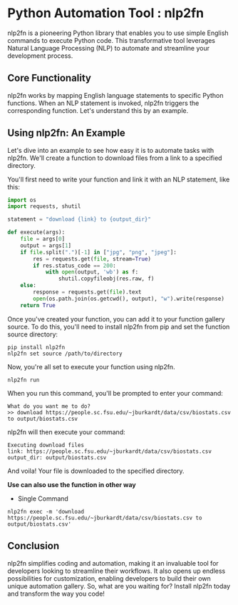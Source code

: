 # Python Automation Tool : nlp2fn

nlp2fn is a pioneering Python library that enables you to use simple English commands to execute Python code. This transformative tool leverages Natural Language Processing (NLP) to automate and streamline your development process. 

## Core Functionality

nlp2fn works by mapping English language statements to specific Python functions. When an NLP statement is invoked, nlp2fn triggers the corresponding function. Let's understand this by an example.

## Using nlp2fn: An Example

Let's dive into an example to see how easy it is to automate tasks with nlp2fn. We'll create a function to download files from a link to a specified directory. 

You'll first need to write your function and link it with an NLP statement, like this:

```python
import os
import requests, shutil

statement = "download {link} to {output_dir}"

def execute(args):
    file = args[0]
    output = args[1]
    if file.split(".")[-1] in ["jpg", "png", "jpeg"]:
        res = requests.get(file, stream=True)
        if res.status_code == 200:
            with open(output, 'wb') as f:
                shutil.copyfileobj(res.raw, f)
    else:
        response = requests.get(file).text
        open(os.path.join(os.getcwd(), output), "w").write(response)
    return True
```

Once you've created your function, you can add it to your function gallery source. To do this, you'll need to install nlp2fn from pip and set the function source directory:

```shell
pip install nlp2fn
nlp2fn set source /path/to/directory
```

Now, you're all set to execute your function using nlp2fn.

```shell
nlp2fn run
```

When you run this command, you'll be prompted to enter your command:

```shell
What do you want me to do?
>> download https://people.sc.fsu.edu/~jburkardt/data/csv/biostats.csv to output/biostats.csv
```

nlp2fn will then execute your command:

```shell
Executing download files
link: https://people.sc.fsu.edu/~jburkardt/data/csv/biostats.csv
output_dir: output/biostats.csv
```

And voila! Your file is downloaded to the specified directory.

**Use can also use the function in other way**

- Single Command
```
nlp2fn exec -m 'download https://people.sc.fsu.edu/~jburkardt/data/csv/biostats.csv to output/biostats.csv'
```

## Conclusion

nlp2fn simplifies coding and automation, making it an invaluable tool for developers looking to streamline their workflows. It also opens up endless possibilities for customization, enabling developers to build their own unique automation gallery. So, what are you waiting for? Install nlp2fn today and transform the way you code!